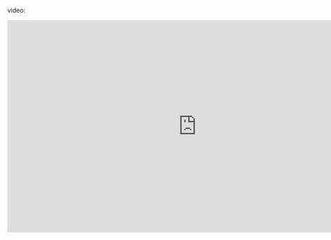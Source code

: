 

video: 
<iframe width="854" height="480" src="https://www.youtube.com/embed/Xm-jkWxuSvA?ecver=1" frameborder="0" allowfullscreen></iframe>
